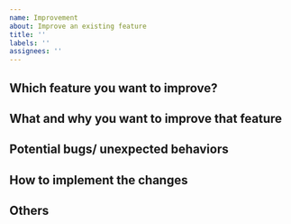 ```yaml
---
name: Improvement
about: Improve an existing feature
title: ''
labels: ''
assignees: ''
---
```


<!--
  Thank you for spending your time suggesting an improvement. Please help to fill in as much as possible for us to have a better context.
  We welcome you open a PR for your own initiatives as well.
-->

## Which feature you want to improve?

<!-- A description to a feature you want to improve. A permanent link to the implementation is a good attachment. -->

## What and why you want to improve that feature

<!-- Describe the reason why you want to improve that feature. -->

## Potential bugs/ unexpected behaviors

<!-- A clear and concise description of what you expected to happen. -->

## How to implement the changes

<!-- Describe the idea on how to improve the feature. Pseudo code is a good way to describe the idea. -->

## Others

<!-- Do you have anything else you want to share about the improvement? -->

<!--
  Last but not least, if we merged a PR to resolve your issue, we would love to credit you by adding you to contributors (https://github.com/KotonoSora/date-utils/blob/master/CONTRIBUTING.md).
  Usually, we will remember to do that. But sometimes, we forget. Simply ask us to do that if the corresponding PR get merged after 2 days and we still don't have you in the contributors list.
-->